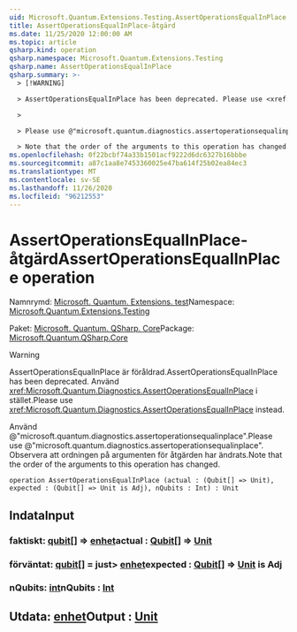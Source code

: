 ```yaml
---
uid: Microsoft.Quantum.Extensions.Testing.AssertOperationsEqualInPlace
title: AssertOperationsEqualInPlace-åtgärd
ms.date: 11/25/2020 12:00:00 AM
ms.topic: article
qsharp.kind: operation
qsharp.namespace: Microsoft.Quantum.Extensions.Testing
qsharp.name: AssertOperationsEqualInPlace
qsharp.summary: >-
  > [!WARNING]

  > AssertOperationsEqualInPlace has been deprecated. Please use <xref:Microsoft.Quantum.Diagnostics.AssertOperationsEqualInPlace> instead.

  >

  > Please use @"microsoft.quantum.diagnostics.assertoperationsequalinplace".

  > Note that the order of the arguments to this operation has changed.
ms.openlocfilehash: 0f22bcbf74a33b1501acf9222d6dc6327b16bbbe
ms.sourcegitcommit: a87c1aa8e7453360025e47ba614f25b02ea84ec3
ms.translationtype: MT
ms.contentlocale: sv-SE
ms.lasthandoff: 11/26/2020
ms.locfileid: "96212553"
---
```

# <a name="assertoperationsequalinplace-operation"></a><span data-ttu-id="f9f01-102">AssertOperationsEqualInPlace-åtgärd</span><span class="sxs-lookup"><span data-stu-id="f9f01-102">AssertOperationsEqualInPlace operation</span></span>

<span data-ttu-id="f9f01-103">Namnrymd: [Microsoft. Quantum. Extensions. test](xref:Microsoft.Quantum.Extensions.Testing)</span><span class="sxs-lookup"><span data-stu-id="f9f01-103">Namespace: [Microsoft.Quantum.Extensions.Testing](xref:Microsoft.Quantum.Extensions.Testing)</span></span>

<span data-ttu-id="f9f01-104">Paket: [Microsoft. Quantum. QSharp. Core](https://nuget.org/packages/Microsoft.Quantum.QSharp.Core)</span><span class="sxs-lookup"><span data-stu-id="f9f01-104">Package: [Microsoft.Quantum.QSharp.Core](https://nuget.org/packages/Microsoft.Quantum.QSharp.Core)</span></span>


> [!WARNING]
> <span data-ttu-id="f9f01-105">AssertOperationsEqualInPlace är föråldrad.</span><span class="sxs-lookup"><span data-stu-id="f9f01-105">AssertOperationsEqualInPlace has been deprecated.</span></span> <span data-ttu-id="f9f01-106">Använd <xref:Microsoft.Quantum.Diagnostics.AssertOperationsEqualInPlace> i stället.</span><span class="sxs-lookup"><span data-stu-id="f9f01-106">Please use <xref:Microsoft.Quantum.Diagnostics.AssertOperationsEqualInPlace> instead.</span></span>
>
> <span data-ttu-id="f9f01-107">Använd @"microsoft.quantum.diagnostics.assertoperationsequalinplace".</span><span class="sxs-lookup"><span data-stu-id="f9f01-107">Please use @"microsoft.quantum.diagnostics.assertoperationsequalinplace".</span></span>
> <span data-ttu-id="f9f01-108">Observera att ordningen på argumenten för åtgärden har ändrats.</span><span class="sxs-lookup"><span data-stu-id="f9f01-108">Note that the order of the arguments to this operation has changed.</span></span>



```qsharp
operation AssertOperationsEqualInPlace (actual : (Qubit[] => Unit), expected : (Qubit[] => Unit is Adj), nQubits : Int) : Unit
```


## <a name="input"></a><span data-ttu-id="f9f01-109">Indata</span><span class="sxs-lookup"><span data-stu-id="f9f01-109">Input</span></span>

### <a name="actual--qubit--unit"></a><span data-ttu-id="f9f01-110">faktiskt: [qubit](xref:microsoft.quantum.lang-ref.qubit)[] => [enhet](xref:microsoft.quantum.lang-ref.unit)</span><span class="sxs-lookup"><span data-stu-id="f9f01-110">actual : [Qubit](xref:microsoft.quantum.lang-ref.qubit)[] => [Unit](xref:microsoft.quantum.lang-ref.unit)</span></span> 




### <a name="expected--qubit--unit--is-adj"></a><span data-ttu-id="f9f01-111">förväntat: [qubit](xref:microsoft.quantum.lang-ref.qubit)[] = just> [enhet](xref:microsoft.quantum.lang-ref.unit)</span><span class="sxs-lookup"><span data-stu-id="f9f01-111">expected : [Qubit](xref:microsoft.quantum.lang-ref.qubit)[] => [Unit](xref:microsoft.quantum.lang-ref.unit)  is Adj</span></span>




### <a name="nqubits--int"></a><span data-ttu-id="f9f01-112">nQubits: [int](xref:microsoft.quantum.lang-ref.int)</span><span class="sxs-lookup"><span data-stu-id="f9f01-112">nQubits : [Int](xref:microsoft.quantum.lang-ref.int)</span></span>





## <a name="output--unit"></a><span data-ttu-id="f9f01-113">Utdata: [enhet](xref:microsoft.quantum.lang-ref.unit)</span><span class="sxs-lookup"><span data-stu-id="f9f01-113">Output : [Unit](xref:microsoft.quantum.lang-ref.unit)</span></span>

